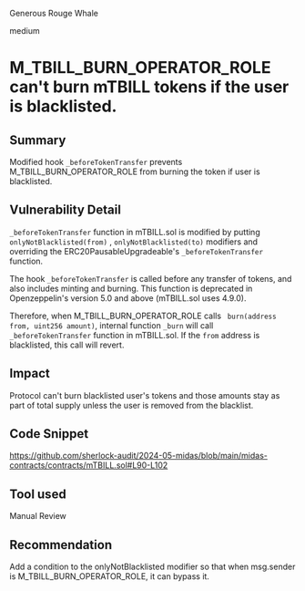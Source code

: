 Generous Rouge Whale

medium

# M_TBILL_BURN_OPERATOR_ROLE can't burn mTBILL tokens if the user is blacklisted.

## Summary

Modified hook ```_beforeTokenTransfer``` prevents M_TBILL_BURN_OPERATOR_ROLE from burning the token if user is blacklisted.

## Vulnerability Detail
 ```_beforeTokenTransfer``` function in mTBILL.sol is modified by putting ```onlyNotBlacklisted(from)``` , ```onlyNotBlacklisted(to)``` modifiers and overriding the ERC20PausableUpgradeable's ```_beforeTokenTransfer```  function. 

The hook ```_beforeTokenTransfer``` is called before any transfer of tokens, and also includes minting and burning. This function is deprecated in Openzeppelin's version 5.0 and above (mTBILL.sol  uses 4.9.0).

Therefore, when M_TBILL_BURN_OPERATOR_ROLE calls ``` burn(address from, uint256 amount)```, internal function ```_burn``` will call 
```_beforeTokenTransfer``` function in mTBILL.sol. If the ```from``` address is blacklisted, this call will revert. 


## Impact
Protocol can't burn blacklisted user's tokens and those amounts stay as part of total supply unless the user is removed from the blacklist.

## Code Snippet
https://github.com/sherlock-audit/2024-05-midas/blob/main/midas-contracts/contracts/mTBILL.sol#L90-L102
## Tool used

Manual Review

## Recommendation

Add a condition to the onlyNotBlacklisted modifier so that when msg.sender is M_TBILL_BURN_OPERATOR_ROLE, it can bypass it. 
